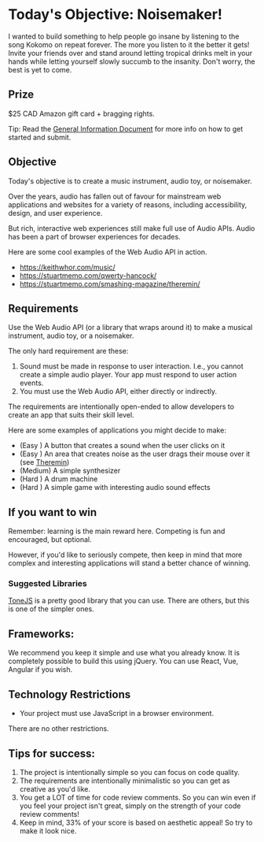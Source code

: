 # Today's Objective: Noisemaker!

I wanted to build something to help people go insane by listening to the song Kokomo on repeat forever. The more you listen to it the better it gets! Invite your friends over and stand around letting tropical drinks melt in your hands while letting yourself slowly succumb to the insanity. Don't worry, the best is yet to come.

## Prize

\$25 CAD Amazon gift card + bragging rights.

Tip: Read the [General Information Document](General%20Information.md) for more info on how to get started and submit.

## Objective

Today's objective is to create a music instrument, audio toy, or noisemaker.

Over the years, audio has fallen out of favour for mainstream web applications and websites for a variety of reasons, including accessibility, design, and user experience.

But rich, interactive web experiences still make full use of Audio APIs. Audio has been a part of browser experiences for decades.

Here are some cool examples of the Web Audio API in action.

- https://keithwhor.com/music/
- https://stuartmemo.com/qwerty-hancock/
- https://stuartmemo.com/smashing-magazine/theremin/

## Requirements

Use the Web Audio API (or a library that wraps around it) to make a musical instrument, audio toy, or a noisemaker.

The only hard requirement are these:

1. Sound must be made in response to user interaction. I.e., you cannot create a simple audio player. Your app must respond to user action events.
2. You must use the Web Audio API, either directly or indirectly.

The requirements are intentionally open-ended to allow developers to create an app that suits their skill level.

Here are some examples of applications you might decide to make:

- (Easy ) A button that creates a sound when the user clicks on it
- (Easy ) An area that creates noise as the user drags their mouse over it (see [Theremin](https://stuartmemo.com/smashing-magazine/theremin/))
- (Medium) A simple synthesizer
- (Hard ) A drum machine
- (Hard ) A simple game with interesting audio sound effects

## If you want to win

Remember: learning is the main reward here. Competing is fun and encouraged, but optional.

However, if you'd like to seriously compete, then keep in mind that more complex and interesting applications will stand a better chance of winning.

### Suggested Libraries

[ToneJS](https://github.com/Tonejs/Tone.js/) is a pretty good library that you can use. There are others, but this is one of the simpler ones.

## Frameworks:

We recommend you keep it simple and use what you already know. It is completely possible to build this using jQuery. You can use React, Vue, Angular if you wish.

## Technology Restrictions

- Your project must use JavaScript in a browser environment.

There are no other restrictions.

## Tips for success:

1. The project is intentionally simple so you can focus on code quality.
1. The requirements are intentionally minimalistic so you can get as creative as you'd like.
1. You get a LOT of time for code review comments. So you can win even if you feel your project isn't great, simply on the strength of your code review comments!
1. Keep in mind, 33% of your score is based on aesthetic appeal! So try to make it look nice.
